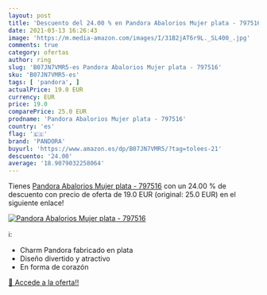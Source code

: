 ```yaml
---
layout: post
title: 'Descuento del 24.00 % en Pandora Abalorios Mujer plata - 797516'
date: 2021-03-13 16:26:43
image: 'https://m.media-amazon.com/images/I/31B2jAT6r9L._SL400_.jpg'
comments: true
category: ofertas
author: ring
slug: 'B07JN7VMR5-es Pandora Abalorios Mujer plata - 797516'
sku: 'B07JN7VMR5-es'
tags: [ 'pandora', ]
actualPrice: 19.0 EUR
currency: EUR
price: 19.0
comparePrice: 25.0 EUR
prodname: 'Pandora Abalorios Mujer plata - 797516'
country: 'es'
flag: '🇪🇸'
brand: 'PANDORA'
buyurl: 'https://www.amazon.es/dp/B07JN7VMR5/?tag=tolees-21'
descuento: '24.00'
average: '18.9079032258064'
---
```


Tienes [Pandora Abalorios Mujer plata - 797516](https://www.amazon.es/dp/B07JN7VMR5/?tag=tolees-21) con un 24.00 % de descuento con precio de oferta de 19.0 EUR (original: 25.0 EUR) en el siguiente enlace!

[![Pandora Abalorios Mujer plata - 797516](https://m.media-amazon.com/images/I/31B2jAT6r9L._SL400_.jpg)](https://www.amazon.es/dp/B07JN7VMR5/?tag=tolees-21)

ℹ️:

- Charm Pandora fabricado en plata
- Diseño divertido y atractivo
- En forma de corazón

[🛒 Accede a la oferta!!](https://www.amazon.es/dp/B07JN7VMR5/?tag=tolees-21)
